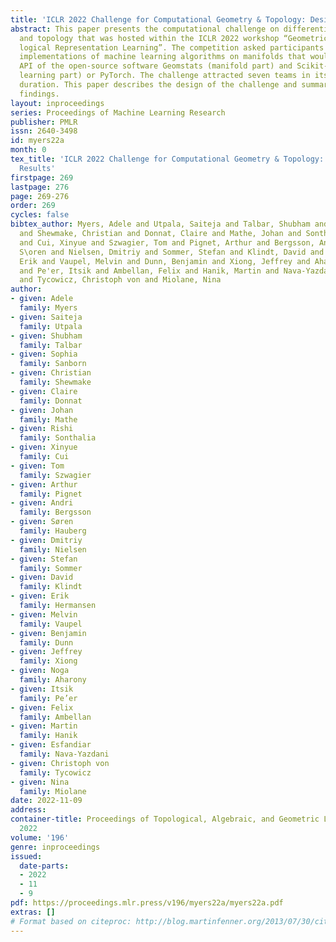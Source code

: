 ```yaml
---
title: 'ICLR 2022 Challenge for Computational Geometry & Topology: Design and Results'
abstract: This paper presents the computational challenge on differential geometry
  and topology that was hosted within the ICLR 2022 workshop “Geometric and Topo-
  logical Representation Learning”. The competition asked participants to provide
  implementations of machine learning algorithms on manifolds that would respect the
  API of the open-source software Geomstats (manifold part) and Scikit-Learn (machine
  learning part) or PyTorch. The challenge attracted seven teams in its two month
  duration. This paper describes the design of the challenge and summarizes its main
  findings.
layout: inproceedings
series: Proceedings of Machine Learning Research
publisher: PMLR
issn: 2640-3498
id: myers22a
month: 0
tex_title: 'ICLR 2022 Challenge for Computational Geometry & Topology: Design and
  Results'
firstpage: 269
lastpage: 276
page: 269-276
order: 269
cycles: false
bibtex_author: Myers, Adele and Utpala, Saiteja and Talbar, Shubham and Sanborn, Sophia
  and Shewmake, Christian and Donnat, Claire and Mathe, Johan and Sonthalia, Rishi
  and Cui, Xinyue and Szwagier, Tom and Pignet, Arthur and Bergsson, Andri and Hauberg,
  S\oren and Nielsen, Dmitriy and Sommer, Stefan and Klindt, David and Hermansen,
  Erik and Vaupel, Melvin and Dunn, Benjamin and Xiong, Jeffrey and Aharony, Noga
  and Pe'er, Itsik and Ambellan, Felix and Hanik, Martin and Nava-Yazdani, Esfandiar
  and Tycowicz, Christoph von and Miolane, Nina
author:
- given: Adele
  family: Myers
- given: Saiteja
  family: Utpala
- given: Shubham
  family: Talbar
- given: Sophia
  family: Sanborn
- given: Christian
  family: Shewmake
- given: Claire
  family: Donnat
- given: Johan
  family: Mathe
- given: Rishi
  family: Sonthalia
- given: Xinyue
  family: Cui
- given: Tom
  family: Szwagier
- given: Arthur
  family: Pignet
- given: Andri
  family: Bergsson
- given: Søren
  family: Hauberg
- given: Dmitriy
  family: Nielsen
- given: Stefan
  family: Sommer
- given: David
  family: Klindt
- given: Erik
  family: Hermansen
- given: Melvin
  family: Vaupel
- given: Benjamin
  family: Dunn
- given: Jeffrey
  family: Xiong
- given: Noga
  family: Aharony
- given: Itsik
  family: Pe’er
- given: Felix
  family: Ambellan
- given: Martin
  family: Hanik
- given: Esfandiar
  family: Nava-Yazdani
- given: Christoph von
  family: Tycowicz
- given: Nina
  family: Miolane
date: 2022-11-09
address:
container-title: Proceedings of Topological, Algebraic, and Geometric Learning Workshops
  2022
volume: '196'
genre: inproceedings
issued:
  date-parts:
  - 2022
  - 11
  - 9
pdf: https://proceedings.mlr.press/v196/myers22a/myers22a.pdf
extras: []
# Format based on citeproc: http://blog.martinfenner.org/2013/07/30/citeproc-yaml-for-bibliographies/
---
```

